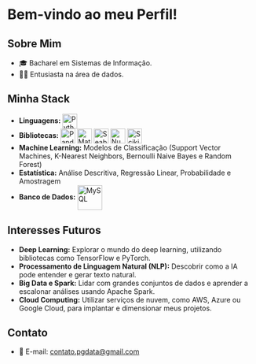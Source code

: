 # Bem-vindo ao meu Perfil!

## Sobre Mim

- 🎓 Bacharel em Sistemas de Informação.
- 👨‍💻 Entusiasta na área de dados.

## Minha Stack
- **Linguagens:** <img align="center" alt="Python" height="30" widht="40" src="https://img.shields.io/badge/python-3670A0?style=for-the-badge&logo=python&logoColor=ffdd54" />
- **Bibliotecas:** <img align="center" alt="Pandas" height="30" widht="40" src="https://cdn.jsdelivr.net/gh/devicons/devicon/icons/pandas/pandas-original.svg" /> <img align="center" alt="Matplotlib" height="30" widht="40" src="https://upload.wikimedia.org/wikipedia/commons/8/84/Matplotlib_icon.svg" /> <img align="center" alt="Seaborn" height="30" widht="40" src="https://seeklogo.com/images/S/seaborn-logo-244EB2DEC5-seeklogo.com.png" /> <img align="center" alt="Numpy" height="30" widht="40" src="https://cdn.jsdelivr.net/gh/devicons/devicon/icons/numpy/numpy-original.svg" /> <img align="center" alt="Scikit_learn" height="30" widht="40" src="https://upload.wikimedia.org/wikipedia/commons/0/05/Scikit_learn_logo_small.svg" />
- **Machine Learning:** Modelos de Classificação (Support Vector Machines, K-Nearest Neighbors, Bernoulli Naive Bayes e Random Forest)
- **Estatística:** Análise Descritiva, Regressão Linear, Probabilidade e Amostragem
- **Banco de Dados:** <img align="center" alt="MySQL" height="50" widht="60" src="https://cdn.jsdelivr.net/gh/devicons/devicon/icons/mysql/mysql-original-wordmark.svg" />

## Interesses Futuros
- **Deep Learning:** Explorar o mundo do deep learning, utilizando bibliotecas como TensorFlow e PyTorch.
- **Processamento de Linguagem Natural (NLP):** Descobrir como a IA pode entender e gerar texto natural.
- **Big Data e Spark:** Lidar com grandes conjuntos de dados e aprender a escalonar análises usando Apache Spark.
- **Cloud Computing:** Utilizar serviços de nuvem, como AWS, Azure ou Google Cloud, para implantar e dimensionar meus projetos.

## Contato
- 📧 E-mail: [contato.pgdata@gmail.com](mailto:contato.pgdata@gmail.com)
